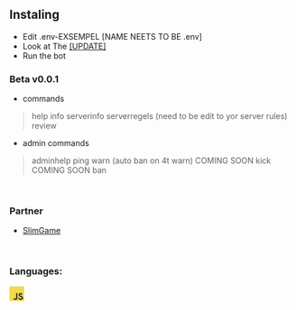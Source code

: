 ## Instaling

- Edit .env-EXSEMPEL [NAME NEETS TO BE .env]
- Look at The [[UPDATE]](https://github.com/SlimHostdev/discord_v13_main_bot/blob/main/LAST-UPDATE.md)
- Run the bot

### Beta v0.0.1
- commands
>help
>info
>serverinfo
>serverregels (need to be edit to yor server rules)
>review
- admin commands
>adminhelp
>ping
>warn (auto ban on 4t warn)
>COMING SOON kick
>COMING SOON ban

<br />

### Partner

- [SlimGame](https://slimgame.eu)

<br />

### Languages:

<img align="left" alt="JavaScript" width="26px" src="https://raw.githubusercontent.com/github/explore/80688e429a7d4ef2fca1e82350fe8e3517d3494d/topics/javascript/javascript.png" />

<br />
<br />
